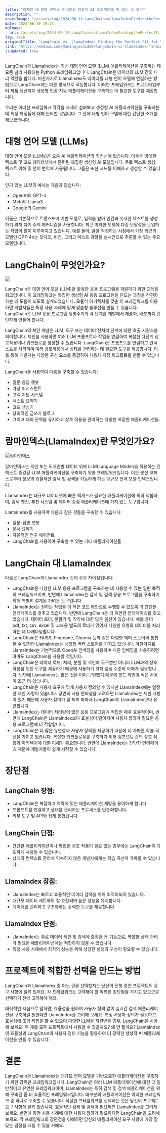```yaml
---
title: "랭체인 대 람마 인덱스 여러분의 창조적 AI 프로젝트에 딱 맞는 것 찾기"
description: ""
coverImage: "/assets/img/2024-06-19-LangChainvsLlamaIndexFindingthePerfectFitforYourGenerativeAIProjects_0.png"
date: 2024-06-19 19:43
ogImage:
  url: /assets/img/2024-06-19-LangChainvsLlamaIndexFindingthePerfectFitforYourGenerativeAIProjects_0.png
tag: Tech
originalTitle: "LangChain vs. LlamaIndex: Finding the Perfect Fit for Your Generative AI Projects"
link: "https://medium.com/@aminajavaid30/langchain-vs-llamaindex-finding-the-perfect-fit-for-your-generative-ai-projects-497518a15067"
isUpdated: true
---
```


LangChain과 LlamaIndex는 최신 대형 언어 모델 (LLM) 애플리케이션을 구축하는 데 요즘 널리 사용되는 Python 프레임워크입니다. LangChain은 데이터와 LLM 간의 다리 역할을 합니다. 마찬가지로 LlamaIndex도 데이터를 대형 언어 모델에 연결하는 방법으로 LangChain과는 다른 방식으로 작동합니다. 이러한 프레임워크는 프로토타입부터 제품 생산까지 생성형 인공 지능 애플리케이션을 구축하는 데 필요한 도구를 제공합니다.

우리는 이러한 프레임워크 각각을 자세히 살펴보고 생성형 AI 애플리케이션을 구축하는 데 특정 특징들에 대해 논의할 것입니다. 그 전에 대형 언어 모델에 대한 간단한 소개를 해보겠습니다.

# 대형 언어 모델 (LLMs)

대형 언어 모델 (LLMs)은 요즘 AI 애플리케이션의 최전선에 있습니다. 이들은 방대한 텍스트 및 코드 데이터셋에서 훈련된 복잡한 생성형 AI 모델입니다. 주로 텍스트 생성, 텍스트 이해 및 언어 번역에 사용됩니다. 그들은 또한 코드를 이해하고 생성할 수 있습니다.

<!-- cozy-coder - 수평 -->

<ins class="adsbygoogle"
     style="display:block"
     data-ad-client="ca-pub-4877378276818686"
     data-ad-slot="1107185301"
     data-ad-format="auto"
     data-full-width-responsive="true"></ins>

<script>
     (adsbygoogle = window.adsbygoogle || []).push({});
</script>

인기 있는 LLM의 예시는 다음과 같습니다:

- OpenAI의 GPT-4
- Meta의 Llama3
- Google의 Gemini

이들은 기본적으로 트랜스포머 기반 모델로, 입력을 받아 인간과 유사한 텍스트를 생성하기 위해 자기 주의 메커니즘을 사용합니다. 최근 이러한 모델에 다중 모달성을 도입하는 작업이 많이 이루어지고 있습니다. 예를 들어, 글을 작성하는 시점에서 가장 최근의 모델인 GPT-4o는 오디오, 비전, 그리고 텍스트 과정을 실시간으로 추론할 수 있는 주요 모델입니다.

# LangChain이 무엇인가요?

<!-- cozy-coder - 수평 -->

<ins class="adsbygoogle"
     style="display:block"
     data-ad-client="ca-pub-4877378276818686"
     data-ad-slot="1107185301"
     data-ad-format="auto"
     data-full-width-responsive="true"></ins>

<script>
     (adsbygoogle = window.adsbygoogle || []).push({});
</script>

<img src="/assets/img/2024-06-19-LangChainvsLlamaIndexFindingthePerfectFitforYourGenerativeAIProjects_0.png" />

LangChain은 대형 언어 모델 (LLM)을 활용한 응용 프로그램을 개발하기 위한 프레임워크입니다. 이 프레임워크는 복잡한 생성형 AI 응용 프로그램을 만드는 과정을 간편화하는 데 도움이 되도록 설계되었습니다. 모듈식 아키텍처를 갖춘 이 프레임워크를 이용하면 개발자들은 특정 사용 사례에 맞게 맞춤형 솔루션을 만들 수 있습니다. LangChain은 LLM 응용 프로그램 생명주기의 각 단계를 개발에서 제품화, 배포까지 간단하게 만들어 줍니다.

LangChain의 체인 개념은 LLM, 도구 또는 데이터 전처리 단계에 대한 호출 시퀀스를 의미합니다. 체인을 사용하면 여러 LLM 프롬프트나 작업을 연결하여 복잡한 다단계 상호작용이나 워크플로를 생성할 수 있습니다. LangChain은 프롬프트를 연결하고 컨텍스트를 처리하며 여러 상호작용에서 상태를 관리하는 데 필요한 도구를 제공합니다. 이를 통해 개발자는 다양한 구성 요소를 통합하여 사용자 지정 워크플로를 만들 수 있습니다.

LangChain을 사용하여 다음을 구축할 수 있습니다:

<!-- cozy-coder - 수평 -->

<ins class="adsbygoogle"
     style="display:block"
     data-ad-client="ca-pub-4877378276818686"
     data-ad-slot="1107185301"
     data-ad-format="auto"
     data-full-width-responsive="true"></ins>

<script>
     (adsbygoogle = window.adsbygoogle || []).push({});
</script>

- 질문 응답 챗봇
- 가상 어시스턴트
- 고객 지원 시스템
- 텍스트 요약기
- 코드 생성기
- 창의적인 글쓰기 블로그
- 그리고 대화 문맥을 유지하고 상호 작용을 관리하는 다양한 복잡한 애플리케이션들.

# 람마인덱스(LlamaIndex)란 무엇인가요?

![람마인덱스](/assets/img/2024-06-19-LangChainvsLlamaIndexFindingthePerfectFitforYourGenerativeAIProjects_1.png)

람마인덱스는 개인 또는 도메인별 데이터 위에 LLM(Language Model)을 적용하는 컨텍스트 증강된 LLM 애플리케이션을 구축하기 위한 프레임워크입니다. 이는 분산 코퍼스로부터 정보의 효율적인 검색 및 검색을 가능하게 하는 대규모 언어 모델 인덱스입니다.

<!-- cozy-coder - 수평 -->

<ins class="adsbygoogle"
     style="display:block"
     data-ad-client="ca-pub-4877378276818686"
     data-ad-slot="1107185301"
     data-ad-format="auto"
     data-full-width-responsive="true"></ins>

<script>
     (adsbygoogle = window.adsbygoogle || []).push({});
</script>

LlamaIndex는 대규모 데이터셋에 빠른 액세스가 필요한 애플리케이션에 특히 적합하여, 검색 엔진, 추천 시스템 및 데이터 중심 애플리케이션에 가치 있는 도구입니다.

LlamaIndex를 사용하여 다음과 같은 것들을 구축할 수 있습니다:

- 질문-답변 챗봇
- 문서 요약기
- 자율적인 연구 에이전트
- LangChain을 사용하여 구축할 수 있는 기타 애플리케이션들

# LangChain 대 LlamaIndex

<!-- cozy-coder - 수평 -->

<ins class="adsbygoogle"
     style="display:block"
     data-ad-client="ca-pub-4877378276818686"
     data-ad-slot="1107185301"
     data-ad-format="auto"
     data-full-width-responsive="true"></ins>

<script>
     (adsbygoogle = window.adsbygoogle || []).push({});
</script>

다음은 LangChain과 LlamaIndex 간의 주요 차이점입니다:

- LangChain은 다양한 LLM 응용 프로그램을 구축하는 데 사용할 수 있는 일반 목적의 프레임워크이며, 반면에 LlamaIndex는 검색 및 검색 응용 프로그램을 구축하기 위해 특별히 설계된 가벼운 도구입니다.
- LlamaIndex는 원하는 작업을 더 적은 코드 라인으로 수행할 수 있도록 더 간단한 인터페이스를 갖추고 있습니다. 반면에 LangChain은 더 유연한 인터페이스를 갖고 있습니다. 데이터 로더, 분할기 및 각각에 대한 많은 옵션이 있습니다. 예를 들어 pdf, txt, csv, excel 및 코드용 별도의 로더가 있어서 다양한 유형의 데이터를 처리하는 데 다재다능합니다.
- LangChain은 FAISS, Pinecone, Chroma 등과 같은 다양한 벡터 스토어와 통합될 수 있지만 LlamaIndex는 내장형 벡터 스토어를 가지고 있습니다. 마찬가지로 LlamaIndex는 기본적으로 OpenAI 임베딩을 사용하며 다른 임베딩을 사용하려면 아마도 LangChain을 사용할 것입니다.
- LangChain은 데이터 로드, 처리, 분할 및 색인화 도구뿐만 아니라 LLM과의 상호 작용을 위한 도구를 제공하기 때문에 사용하기 위해 일정 수준의 이해가 필요합니다. 반면에 LlamaIndex는 많은 것을 이미 구현했기 때문에 코드 라인이 적은 사용이 조금 더 쉽습니다.
- LangChain은 사용자 요구에 맞게 사용자 정의할 수 있지만 LlamaIndex에는 일정한 제한 사항이 있습니다. 당연히 사용 편의성을 고려하면 LlamaIndex는 제한 사항이 있기 때문에 사용자 정의가 덜 되며 따라서 LangChain이 LlamaIndex보다 유연합니다.
- LlamaIndex는 데이터 처리량이 많은 응용 프로그램에 적합한 매우 효율적이며, 반면에 LangChain은 LlamaIndex보다 효율성이 떨어지며 사용자 정의가 필요한 응용 프로그램에 더 적합합니다.
- LangChain은 더 많은 유연성과 사용자 정의를 제공하기 때문에 더 가파른 학습 곡선을 가지고 있습니다. 복잡한 워크플로우를 구축하기 위해 컴포넌트 간의 상호 작용과 아키텍처에 대한 이해가 중요합니다. 반면에 LlamaIndex는 간단한 인터페이스 때문에 개발자들이 쉽게 시작할 수 있습니다.

# 장단점

## LangChain 장점:

<!-- cozy-coder - 수평 -->

<ins class="adsbygoogle"
     style="display:block"
     data-ad-client="ca-pub-4877378276818686"
     data-ad-slot="1107185301"
     data-ad-format="auto"
     data-full-width-responsive="true"></ins>

<script>
     (adsbygoogle = window.adsbygoogle || []).push({});
</script>

- LangChain은 복잡하고 맥락에 맞는 애플리케이션 개발을 용이하게 합니다.
- 프롬프트를 연결하고 상태를 관리하는 프로세스를 단순화합니다.
- 외부 도구 및 API와 쉽게 통합됩니다.

## LangChain 단점:

- 간단한 애플리케이션이나 복잡한 상호 작용이 필요 없는 경우에는 LangChain이 과도하게 사용될 수 있습니다.
- 상태와 컨텍스트 관리에 익숙하지 않은 개발자에게는 학습 곡선이 가파를 수 있습니다.

## LlamaIndex 장점:

<!-- cozy-coder - 수평 -->

<ins class="adsbygoogle"
     style="display:block"
     data-ad-client="ca-pub-4877378276818686"
     data-ad-slot="1107185301"
     data-ad-format="auto"
     data-full-width-responsive="true"></ins>

<script>
     (adsbygoogle = window.adsbygoogle || []).push({});
</script>

- LlamaIndex는 빠르고 효율적인 데이터 검색을 위해 최적화되어 있습니다.
- 대규모 데이터 세트와도 잘 호환되며 높은 성능을 유지합니다.
- 데이터를 관리하고 구조화하는 강력한 도구를 제공합니다.

## LlamaIndex 단점:

- LlamaIndex는 주로 데이터 색인 및 검색에 중점을 둔 기능으로, 복잡한 상태 관리가 필요한 애플리케이션에는 적합하지 않을 수 있습니다.
- 특정 사용 사례에서 최적의 성능을 위해 상당한 설정과 구성이 필요할 수 있습니다.

# 프로젝트에 적합한 선택을 만드는 방법

<!-- cozy-coder - 수평 -->

<ins class="adsbygoogle"
     style="display:block"
     data-ad-client="ca-pub-4877378276818686"
     data-ad-slot="1107185301"
     data-ad-format="auto"
     data-full-width-responsive="true"></ins>

<script>
     (adsbygoogle = window.adsbygoogle || []).push({});
</script>

LangChain과 LlamaIndex 중 어느 것을 선택할지는 당신이 진행 중인 프로젝트의 요구 사항에 달려 있어요. 각 프레임워크는 고려해야 할 독특한 장단점을 가지고 있으므로 선택하기 전에 고려해야 해요.

대략적인 지침으로 말하면, 효율성을 원하며 사용자 정의 없이 실시간 검색 애플리케이션을 구축하길 원한다면 LlamaIndex를 고려해 보세요. 특정 사용자 정의가 필요하고 효율성에 조금 타협을 할 수 있으며 다양한 LLM을 지원받을 경우, LangChain을 사용해 보세요. 두 개를 모두 프로젝트에서 사용할 수 있을까요? 왜 안 될까요? LlamaIndex의 효율성과 LangChain의 사용자 정의 기능을 활용하여 더 강력한 생성적 AI 애플리케이션을 만들 수 있습니다.

# 결론

LangChain과 LlamaIndex는 대규모 언어 모델을 기반으로한 애플리케이션을 구축하기 위한 강력한 프레임워크입니다. LangChain은 여러 LLM 애플리케이션에 대한 더 일반적이고 유연한 프레임워크이며, LlamaIndex는 특히 검색 및 검색 애플리케이션을 위해 구축된 좀 더 효율적인 프레임워크입니다. 대부분의 애플리케이션은 이러한 프레임워크 중 하나로 구축할 수 있습니다. 적절한 프레임워크를 선택하는 것은 당신의 프로젝트 요구 사항에 달려 있습니다. 효율적인 검색 및 검색이 필요하면 LlamaIndex를 고려해 보세요. 반면에 특정 사용 사례에 대한 사용자 정의가 필요하다면 LangChain을 고려해 보세요. 각 프레임워크의 장단점을 이해하면 당신의 애플리케이션 요구 사항에 가장 잘 맞는 결정을 내릴 수 있을 거에요.

